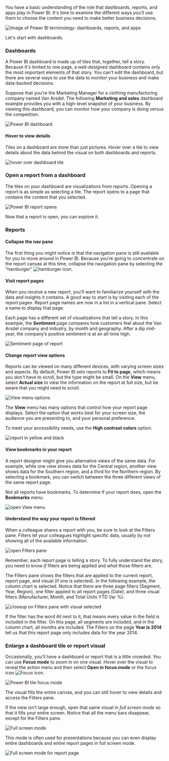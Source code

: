 You have a basic understanding of the role that dashboards, reports, and apps play in Power BI. It's time to examine the different ways you’ll use them to choose the content you need to make better business decisions.

![Image of Power BI terminology: dashboards, reports, and apps](../media/1-3/power-bi-terminology.png)

Let's start with dashboards.

### Dashboards

A Power BI dashboard is made up of tiles that, together, tell a story. Because it's limited to one page, a well-designed dashboard contains only the most important elements of that story. You can't edit the dashboard, but there are several ways to use the data to monitor your business and make data-backed decisions. 

Suppose that you're the Marketing Manager for a clothing manufacturing company named Van Arsdel. The following **Marketing and sales** dashboard example provides you with a high-level snapshot of your business. By viewing this dashboard, you can monitor how your company is doing versus the competition.

![Power BI dashboard](../media/1-3/power-bi-dashboard.png)

#### Hover to view details
Tiles on a dashboard are more than just pictures. Hover over a tile to view details about the data behind the visual on both dashboards and reports. 

![hover over dashboard tile](../media/1-3/power-bi-hover.png)


### Open a report from a dashboard
The tiles on your dashboard are visualizations from reports. Opening a report is as simple as selecting a tile. The report opens to a page that contains the content that you selected. 

![Power BI report opens](../media/1-3/power-bi-open-report2.png)


Now that a report is open, you can explore it.

### Reports

#### Collapse the nav pane

The first thing you might notice is that the navigation pane is still available for you to move around in Power BI. Because you’re going to concentrate on the report canvas at this time, collapse the navigation pane by selecting the "hamburger" ![hamburger](../media/1-3/power-bi-hamburger.png) icon.


#### Visit report pages

When you receive a new report, you'll want to familiarize yourself with the data and insights it contains. A good way to start is by visiting each of the report pages. Report page names are now in a list in a vertical pane. Select a name to display that page.

Each page has a different set of visualizations that tell a story. In this example, the **Sentiment** page compares how customers feel about the Van Arsdel company and industry, by month and geography. After a dip mid-year, the company’s positive sentiment is at an all-time high.

![Sentiment page of report](../media/1-3/power-bi-sentiment.png)


#### Change report view options

Reports can be viewed on many different devices, with varying screen sizes and aspects. By default, Power BI sets reports to **Fit to page**, which means you don't have to scroll, but the type might be small. On the **View** menu, select **Actual size** to view the information on the report at full size, but be aware that you might need to scroll.  

![View menu options](../media/1-3/power-bi-view-menu.png)

The **View** menu has many options that control how your report page displays. Select the option that works best for your screen size, the audience you are presenting to, and your personal preference. 

To meet your accessibility needs, use the **High contrast colors** option. 

![report in yellow and black](../media/1-3/power-bi-contrast.png)



#### View bookmarks in your report

A report designer might give you alternative views of the same data. For example, while one view shows data for the Central region, another view shows data for the Southern region, and a third for the Northern region. By selecting a bookmark, you can switch between the three different views of the same report page.  

Not all reports have bookmarks. To determine if your report does, open the **Bookmarks** menu. 

![open View menu](../media/1-3/power-bi-bookmarks.png)



#### Understand the way your report is filtered

When a colleague shares a report with you, be sure to look at the Filters pane. Filters let your colleagues highlight specific data, usually by not showing all of the available information. 

![open Filters pane](../media/1-3/power-bi-expand-filters.png)

Remember, each report page is telling a story. To fully understand the story, you need to know *if* filters are being applied and *what* those filters are. 

The Filters pane shows the filters that are applied to the current report, report page, and visual (if one is selected). In the following example, the column chart is selected. Notice that there are three page filters (Segment, Year, Region), one filter applied to all report pages (Date), and three visual filters (Manufacturer, Month, and Total Units YTD Var %). 

![closeup on Filters pane with visual selected](../media/1-3/power-bi-visual-filters.png)

If the filter has the word All next to it, that means every value in the field is included in the filter. On this page, all segments are included, and in the column chart, all months are included. The Filters on the page **Year is 2014** tell us that this report page only includes data for the year 2014.

### Enlarge a dashboard tile or report visual
Occasionally, you'll have a dashboard or report that is a little crowded. You can use **Focus mode** to zoom in on one visual. Hover over the visual to reveal the action menu and then select **Open in focus mode** or the focus icon ![Focus icon](../media/1-3/power-bi-focus-icon.png). 

![Power BI tile focus mode](../media/1-3/power-bi-report-focus.png)

The visual fills the entire canvas, and you can still hover to view details and access the Filters pane.

If the view isn’t large enough, open that same visual in *full screen mode* so that it fills your entire screen. Notice that all the menu bars disappear, except for the Filters pane. 

![Full screen mode](../media/1-3/power-bi-full-screen.png)

This mode is often used for presentations because you can even display entire dashboards and entire report pages in full screen mode. 

![Full screen mode for report page](../media/1-3/power-bi-fullscreen.png)
